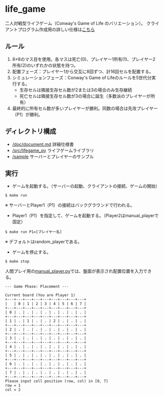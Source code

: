 # life_game
二人対戦型ライフゲーム（Conway's Game of Life のバリエーション）。
クライアントプログラム作成用の詳しい仕様は[こちら](/doc/document.md)

## ルール
1. 8×8のマス目を使用。各マスは死亡(0)、プレイヤー1所有(1)、プレイヤー2所有(2)のいずれかの状態を持つ。
2. 配置フェーズ：プレイヤー1から交互に8回ずつ、計16回セルを配置する。
3. シミュレーションフェーズ：Conway's Game of Lifeのルールを5世代分実行する。
   * 生存セルは隣接生存セル数が2または3の場合のみ生存継続
   * 死亡セルは隣接生存セル数が3の場合に誕生（多数派のプレイヤーが所有）
4. 最終的に所有セル数が多いプレイヤーが勝利。同数の場合は先攻プレイヤー（P1）が勝利。

## ディレクトリ構成
- [/doc/document.md](/doc/document.md) 詳細仕様書
- [/src/lifegame_py](/src/lifegame_py) ライフゲームライブラリ
- [/sample](/sample) サーバーとプレイヤーのサンプル

## 実行
- ゲームを起動する。（サーバーの起動、クライアントの接続、ゲームの開始）
```
$ make run
```
※ サーバーとPlayer1（P1）の接続はバックグラウンドで行われる。

- Player1（P1）を指定して、ゲームを起動する。（Player2はmanual_playerで固定）
```
$ make run P1=[プレイヤー名]
```
※ デフォルトはrandom_playerである。

- ゲームを停止する。
```
$ make stop
```

人間プレイ用の[manual_player.py](/sample/manual_player.py)では、盤面が表示され配置位置を入力できる。
```
--- Game Phase: Placement ---

Current board (You are Player 1)
+---+---+---+---+---+---+---+---+---+
|   | 0 | 1 | 2 | 3 | 4 | 5 | 6 | 7 |
+---+---+---+---+---+---+---+---+---+
| 0 | . | . | . | . | . | . | . | . |
+---+---+---+---+---+---+---+---+---+
| 1 | . | 1 | . | . | 2 | . | . | . |
+---+---+---+---+---+---+---+---+---+
| 2 | . | . | . | . | . | . | . | . |
+---+---+---+---+---+---+---+---+---+
| 3 | . | . | . | . | . | . | . | . |
+---+---+---+---+---+---+---+---+---+
| 4 | . | . | . | . | . | . | . | . |
+---+---+---+---+---+---+---+---+---+
| 5 | . | . | . | . | . | . | . | . |
+---+---+---+---+---+---+---+---+---+
| 6 | . | . | . | . | . | . | . | . |
+---+---+---+---+---+---+---+---+---+
| 7 | . | . | . | . | . | . | . | . |
+---+---+---+---+---+---+---+---+---+
Please input cell position (row, col) in [0, 7]
row = 1
col = 2
```
